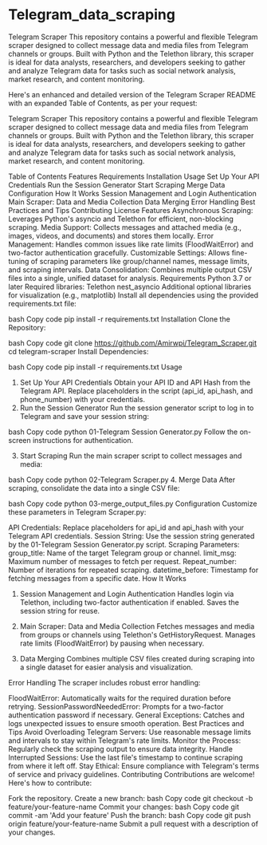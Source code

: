 # Telegram_data_scraping
Telegram Scraper
This repository contains a powerful and flexible Telegram scraper designed to collect message data and media files from Telegram channels or groups. Built with Python and the Telethon library, this scraper is ideal for data analysts, researchers, and developers seeking to gather and analyze Telegram data for tasks such as social network analysis, market research, and content monitoring.

Here's an enhanced and detailed version of the Telegram Scraper README with an expanded Table of Contents, as per your request:

Telegram Scraper
This repository contains a powerful and flexible Telegram scraper designed to collect message data and media files from Telegram channels or groups. Built with Python and the Telethon library, this scraper is ideal for data analysts, researchers, and developers seeking to gather and analyze Telegram data for tasks such as social network analysis, market research, and content monitoring.

Table of Contents
Features
Requirements
Installation
Usage
Set Up Your API Credentials
Run the Session Generator
Start Scraping
Merge Data
Configuration
How It Works
Session Management and Login Authentication
Main Scraper: Data and Media Collection
Data Merging
Error Handling
Best Practices and Tips
Contributing
License
Features
Asynchronous Scraping: Leverages Python's asyncio and Telethon for efficient, non-blocking scraping.
Media Support: Collects messages and attached media (e.g., images, videos, and documents) and stores them locally.
Error Management: Handles common issues like rate limits (FloodWaitError) and two-factor authentication gracefully.
Customizable Settings: Allows fine-tuning of scraping parameters like group/channel names, message limits, and scraping intervals.
Data Consolidation: Combines multiple output CSV files into a single, unified dataset for analysis.
Requirements
Python 3.7 or later
Required libraries:
Telethon
nest_asyncio
Additional optional libraries for visualization (e.g., matplotlib)
Install all dependencies using the provided requirements.txt file:

bash
Copy code
pip install -r requirements.txt
Installation
Clone the Repository:

bash
Copy code
git clone https://github.com/Amirwpi/Telegram_Scraper.git
cd telegram-scraper
Install Dependencies:

bash
Copy code
pip install -r requirements.txt
Usage
1. Set Up Your API Credentials
Obtain your API ID and API Hash from the Telegram API.
Replace placeholders in the script (api_id, api_hash, and phone_number) with your credentials.
2. Run the Session Generator
Run the session generator script to log in to Telegram and save your session string:

bash
Copy code
python 01-Telegram Session Generator.py
Follow the on-screen instructions for authentication.

3. Start Scraping
Run the main scraper script to collect messages and media:

bash
Copy code
python 02-Telegram Scraper.py
4. Merge Data
After scraping, consolidate the data into a single CSV file:

bash
Copy code
python 03-merge_output_files.py
Configuration
Customize these parameters in Telegram Scraper.py:

API Credentials:
Replace placeholders for api_id and api_hash with your Telegram API credentials.
Session String:
Use the session string generated by the 01-Telegram Session Generator.py script.
Scraping Parameters:
group_title: Name of the target Telegram group or channel.
limit_msg: Maximum number of messages to fetch per request.
Repeat_number: Number of iterations for repeated scraping.
datetime_before: Timestamp for fetching messages from a specific date.
How It Works
1. Session Management and Login Authentication
Handles login via Telethon, including two-factor authentication if enabled. Saves the session string for reuse.

2. Main Scraper: Data and Media Collection
Fetches messages and media from groups or channels using Telethon's GetHistoryRequest. Manages rate limits (FloodWaitError) by pausing when necessary.

3. Data Merging
Combines multiple CSV files created during scraping into a single dataset for easier analysis and visualization.

Error Handling
The scraper includes robust error handling:

FloodWaitError: Automatically waits for the required duration before retrying.
SessionPasswordNeededError: Prompts for a two-factor authentication password if necessary.
General Exceptions: Catches and logs unexpected issues to ensure smooth operation.
Best Practices and Tips
Avoid Overloading Telegram Servers: Use reasonable message limits and intervals to stay within Telegram's rate limits.
Monitor the Process: Regularly check the scraping output to ensure data integrity.
Handle Interrupted Sessions: Use the last file's timestamp to continue scraping from where it left off.
Stay Ethical: Ensure compliance with Telegram's terms of service and privacy guidelines.
Contributing
Contributions are welcome! Here's how to contribute:

Fork the repository.
Create a new branch:
bash
Copy code
git checkout -b feature/your-feature-name
Commit your changes:
bash
Copy code
git commit -am 'Add your feature'
Push the branch:
bash
Copy code
git push origin feature/your-feature-name
Submit a pull request with a description of your changes.

